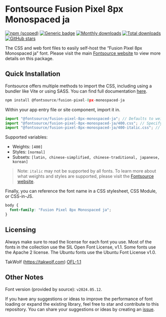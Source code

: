 # Fontsource Fusion Pixel 8px Monospaced ja

[![npm (scoped)](https://img.shields.io/npm/v/@fontsource/fusion-pixel-8px-monospaced-ja?color=brightgreen)](https://www.npmjs.com/package/@fontsource/fusion-pixel-8px-monospaced-ja) [![Generic badge](https://img.shields.io/badge/fontsource-passing-brightgreen)](https://github.com/fontsource/fontsource) [![Monthly downloads](https://badgen.net/npm/dm/@fontsource/fusion-pixel-8px-monospaced-ja)](https://github.com/fontsource/fontsource) [![Total downloads](https://badgen.net/npm/dt/@fontsource/fusion-pixel-8px-monospaced-ja)](https://github.com/fontsource/fontsource) [![GitHub stars](https://img.shields.io/github/stars/fontsource/fontsource.svg?style=social&label=Star)](https://github.com/fontsource/fontsource/stargazers)

The CSS and web font files to easily self-host the “Fusion Pixel 8px Monospaced ja” font. Please visit the main [Fontsource website](https://fontsource.org/fonts/fusion-pixel-8px-monospaced-ja) to view more details on this package.

## Quick Installation

Fontsource offers multiple methods to import the CSS, including using a bundler like Vite or using SASS. You can find full documentation [here](https://fontsource.org/docs/getting-started/introduction).

```javascript
npm install @fontsource/fusion-pixel-8px-monospaced-ja
```

Within your app entry file or site component, import it in.

```javascript
import "@fontsource/fusion-pixel-8px-monospaced-ja"; // Defaults to weight 400
import "@fontsource/fusion-pixel-8px-monospaced-ja/400.css"; // Specify weight
import "@fontsource/fusion-pixel-8px-monospaced-ja/400-italic.css"; // Specify weight and style
```

Supported variables:
- Weights: `[400]`
- Styles: `[normal]`
- Subsets: `[latin, chinese-simplified, chinese-traditional, japanese, korean]`

> Note: `italic` may not be supported by all fonts. To learn more about what weights and styles are supported, please visit the [Fontsource website](https://fontsource.org/fonts/fusion-pixel-8px-monospaced-ja).

Finally, you can reference the font name in a CSS stylesheet, CSS Module, or CSS-in-JS.

```css
body {
  font-family: "Fusion Pixel 8px Monospaced ja";
}
```

## Licensing
Always make sure to read the license for each font you use. Most of the fonts in the collection use the SIL Open Font License, v1.1. Some fonts use the Apache 2 license. The Ubuntu fonts use the Ubuntu Font License v1.0.

TakWolf (https://takwolf.com)
[OFL-1.1](https://raw.githubusercontent.com/TakWolf/fusion-pixel-font/master/LICENSE-OFL)

## Other Notes
Font version (provided by source): `v2024.05.12`.

If you have any suggestions or ideas to improve the performance of font loading or expand the existing library, feel free to star and contribute to this repository. You can share your suggestions or ideas by creating an [issue](https://github.com/fontsource/fontsource/issues).